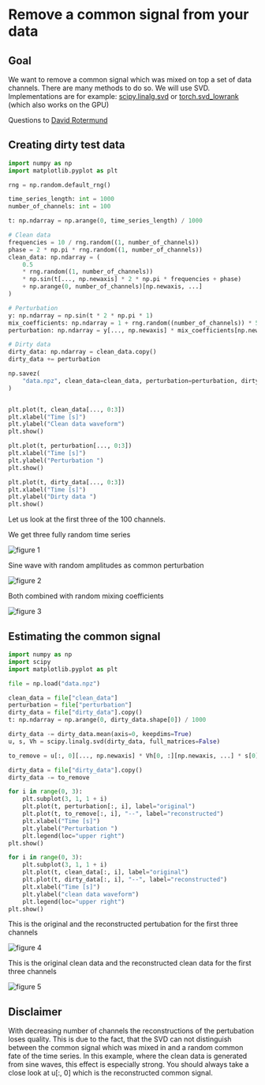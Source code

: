 # Remove a common signal from your data
## Goal
We want to remove a common signal which was mixed on top a set of data channels. There are many methods to do so. We will use SVD. Implementations are for example: [scipy.linalg.svd](https://docs.scipy.org/doc/scipy/reference/generated/scipy.linalg.svd.html) or [torch.svd_lowrank](https://pytorch.org/docs/stable/generated/torch.svd_lowrank.html) (which also works on the GPU)

Questions to [David Rotermund](mailto:davrot@uni-bremen.de)

## Creating dirty test data 

```python
import numpy as np
import matplotlib.pyplot as plt

rng = np.random.default_rng()

time_series_length: int = 1000
number_of_channels: int = 100

t: np.ndarray = np.arange(0, time_series_length) / 1000

# Clean data
frequencies = 10 / rng.random((1, number_of_channels))
phase = 2 * np.pi * rng.random((1, number_of_channels))
clean_data: np.ndarray = (
    0.5
    * rng.random((1, number_of_channels))
    * np.sin(t[..., np.newaxis] * 2 * np.pi * frequencies + phase)
    + np.arange(0, number_of_channels)[np.newaxis, ...]
)

# Perturbation
y: np.ndarray = np.sin(t * 2 * np.pi * 1)
mix_coefficients: np.ndarray = 1 + rng.random((number_of_channels)) * 5
perturbation: np.ndarray = y[..., np.newaxis] * mix_coefficients[np.newaxis, ...]

# Dirty data
dirty_data: np.ndarray = clean_data.copy()
dirty_data += perturbation

np.savez(
    "data.npz", clean_data=clean_data, perturbation=perturbation, dirty_data=dirty_data
)


plt.plot(t, clean_data[..., 0:3])
plt.xlabel("Time [s]")
plt.ylabel("Clean data waveform")
plt.show()

plt.plot(t, perturbation[..., 0:3])
plt.xlabel("Time [s]")
plt.ylabel("Perturbation ")
plt.show()

plt.plot(t, dirty_data[..., 0:3])
plt.xlabel("Time [s]")
plt.ylabel("Dirty data ")
plt.show()
```
Let us look at the first three of the 100 channels. 

We get three fully random time series

![figure 1](image1.png)

Sine wave with random amplitudes as common perturbation

![figure 2](image2.png)

Both combined with random mixing coefficients

![figure 3](image3.png)

## Estimating the common signal

```python
import numpy as np
import scipy
import matplotlib.pyplot as plt

file = np.load("data.npz")

clean_data = file["clean_data"]
perturbation = file["perturbation"]
dirty_data = file["dirty_data"].copy()
t: np.ndarray = np.arange(0, dirty_data.shape[0]) / 1000

dirty_data -= dirty_data.mean(axis=0, keepdims=True)
u, s, Vh = scipy.linalg.svd(dirty_data, full_matrices=False)

to_remove = u[:, 0][..., np.newaxis] * Vh[0, :][np.newaxis, ...] * s[0]

dirty_data = file["dirty_data"].copy()
dirty_data -= to_remove

for i in range(0, 3):
    plt.subplot(3, 1, 1 + i)
    plt.plot(t, perturbation[:, i], label="original")
    plt.plot(t, to_remove[:, i], "--", label="reconstructed")
    plt.xlabel("Time [s]")
    plt.ylabel("Perturbation ")
    plt.legend(loc="upper right")
plt.show()

for i in range(0, 3):
    plt.subplot(3, 1, 1 + i)
    plt.plot(t, clean_data[:, i], label="original")
    plt.plot(t, dirty_data[:, i], "--", label="reconstructed")
    plt.xlabel("Time [s]")
    plt.ylabel("clean data waveform")
    plt.legend(loc="upper right")
plt.show()
```

This is the original and the reconstructed pertubation for the first three channels

![figure 4](image4.png)


This is the original clean data and the reconstructed clean data for the first three channels

![figure 5](image5.png)

## Disclaimer

With decreasing number of channels the reconstructions of the pertubation loses quality. This is due to the fact, that the SVD can not distinguish between the common signal which was mixed in and a random common fate of the time series. In this example, where the clean data is generated from sine waves, this effect is especially strong. You should always take a close look at u[:, 0] which is the reconstructed common signal. 
